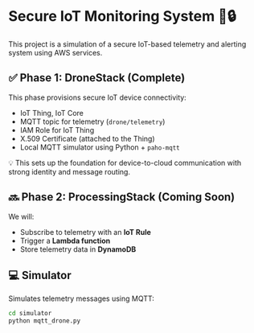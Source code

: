 # Secure IoT Monitoring System 🚁🔒

This project is a simulation of a secure IoT-based telemetry and alerting system using AWS services.

## ✅ Phase 1: DroneStack (Complete)
This phase provisions secure IoT device connectivity:
- IoT Thing, IoT Core
- MQTT topic for telemetry (`drone/telemetry`)
- IAM Role for IoT Thing
- X.509 Certificate (attached to the Thing)
- Local MQTT simulator using Python + `paho-mqtt`

💡 This sets up the foundation for device-to-cloud communication with strong identity and message routing.

## 🔜 Phase 2: ProcessingStack (Coming Soon)
We will:
- Subscribe to telemetry with an **IoT Rule**
- Trigger a **Lambda function**
- Store telemetry data in **DynamoDB**

## 💻 Simulator
Simulates telemetry messages using MQTT:

```bash
cd simulator
python mqtt_drone.py
